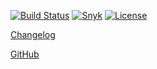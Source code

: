 [![Build Status](https://travis-ci.org/Skyscanner/eslint-plugin-backpack.svg?branch=master)](https://travis-ci.org/Skyscanner/eslint-plugin-backpack)
[![Snyk](https://snyk.io/test/github/skyscanner/eslint-plugin-backpack/badge.svg)](https://snyk.io/test/github/skyscanner/eslint-plugin-backpack)
[![License](https://img.shields.io/github/license/Skyscanner/eslint-plugin-backpack.svg)](https://github.com/Skyscanner/eslint-plugin-backpack/blob/master/LICENSE.txt)

[Changelog](https://github.com/Skyscanner/eslint-plugin-backpack/blob/master/CHANGELOG.md)

[GitHub](https://github.com/Skyscanner/eslint-plugin-backpack)
